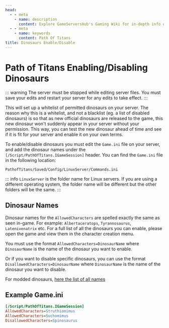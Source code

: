 ```yaml
---
head:
  - - meta
    - name: description
      content: Explore GameServersHub's Gaming Wiki for in-depth info on Path of Titans. Find details on gameplay, features, and updates for the ultimate dino MMO adventure!
  - - meta
    - name: keywords
      content: Path Of Titans
title: Dinosaurs Enable/Disable
---
```


# Path of Titans Enabling/Disabling Dinosaurs

::: warning
The server must be stopped while editing server files. You must save your edits and restart your server for any edits to take effect.
:::

This will set up a whitelist of permitted dinosaurs on your server. The reason why this is a whitelist, and not a blacklist (eg. a list of disabled dinosaurs) is so that as new official dinosaurs are released to the game, this new dinosaur won't suddenly appear in your server without your permission. This way, you can test the new dinosaur ahead of time and see if it is fit for your server and enable it on your own terms.

To enable/disable dinosaurs you must edit the `Game.ini` file on your server, and add the dinosaur names under the `[/Script/PathOfTitans.IGameSession]` header. You can find the `Game.ini` file in the following location:

`PathofTitans/Saved/Config/LinuxServer/Commands.ini`

::: info
`LinuxServer` is the folder name for Linux servers. If you are using a different operating system, the folder name will be different but the other folders will be the same.
:::

## Dinosaur Names

Dinosaur names for the `AllowedCharacters` are spelled exactly the same as seen in-game. For example: `Albertaceratops`, `Tyrannosaurus`, `Latenivenatrix` etc. For a full list of all the dinosaurs you can enable, please open the game and view them in the character creation menu.

You must use the format `AllowedCharacters=DinosaurName` where `DinosaurName` is the name of the dinosaur you want to enable.

Or if you want to disable specific dinosaurs, you can use the format `DisallowedCharacters=DinosaurName` where `DinosaurName` is the name of the dinosaur you want to disable.

For modded dinosaurs, [here the list of all names](../Guides/Curve%20Overrides/Modded%20Dinosaurs/index)

## Example Game.ini

```ini
[/Script/PathOfTitans.IGameSession]
AllowedCharacters=Struthiomimus
AllowedCharacters=Suchomimus
DisallowedCharacters=Spinosaurus
```
